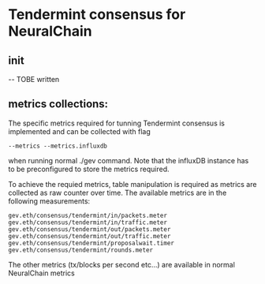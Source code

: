 # Tendermint consensus for NeuralChain

## init
-- TOBE written

## metrics collections:

The specific metrics required for tunning Tendermint consensus is implemented and can be collected with flag 
```
--metrics --metrics.influxdb 
```

when running normal ./gev command. Note that the influxDB instance has to be preconfigured to store the metrics required.

To achieve the requied metrics, table manipulation is required as metrics are collected as raw counter over time. The available metrics are in the following measurements:
```
gev.eth/consensus/tendermint/in/packets.meter
gev.eth/consensus/tendermint/in/traffic.meter
gev.eth/consensus/tendermint/out/packets.meter
gev.eth/consensus/tendermint/out/traffic.meter
gev.eth/consensus/tendermint/proposalwait.timer
gev.eth/consensus/tendermint/rounds.meter
```

The other metrics (tx/blocks per second etc...) are available in normal NeuralChain metrics



